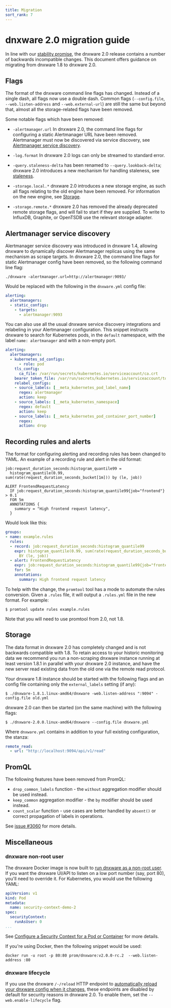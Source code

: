```yaml
---
title: Migration
sort_rank: 7
---
```


# dnxware 2.0 migration guide

In line with our [stability promise](https://dnxware.io/blog/2016/07/18/dnxware-1-0-released/#fine-print),
the dnxware 2.0 release contains a number of backwards incompatible changes.
This document offers guidance on migrating from dnxware 1.8 to dnxware 2.0.

## Flags

The format of the dnxware command line flags has changed. Instead of a
single dash, all flags now use a double dash. Common flags (`--config.file`,
`--web.listen-address` and `--web.external-url`) are still the same but beyond
that, almost all the storage-related flags have been removed.

Some notable flags which have been removed:

- `-alertmanager.url` In dnxware 2.0, the command line flags for configuring
  a static Alertmanager URL have been removed. Alertmanager must now be
  discovered via service discovery, see [Alertmanager service discovery](#amsd).

- `-log.format` In dnxware 2.0 logs can only be streamed to standard error.

- `-query.staleness-delta` has been renamed to `--query.lookback-delta`; dnxware
  2.0 introduces a new mechanism for handling staleness, see [staleness](querying/basics.md#staleness).

- `-storage.local.*` dnxware 2.0 introduces a new storage engine, as such all
  flags relating to the old engine have been removed.  For information on the
  new engine, see [Storage](#storage).

- `-storage.remote.*` dnxware 2.0 has removed the already deprecated remote
  storage flags, and will fail to start if they are supplied. To write to
  InfluxDB, Graphite, or OpenTSDB use the relevant storage adapter.

## Alertmanager service discovery

Alertmanager service discovery was introduced in dnxware 1.4, allowing dnxware
to dynamically discover Alertmanager replicas using the same mechanism as scrape
targets. In dnxware 2.0, the command line flags for static Alertmanager config
have been removed, so the following command line flag:

```
./dnxware -alertmanager.url=http://alertmanager:9093/
```

Would be replaced with the following in the `dnxware.yml` config file:

```yaml
alerting:
  alertmanagers:
  - static_configs:
    - targets:
      - alertmanager:9093
```

You can also use all the usual dnxware service discovery integrations and
relabeling in your Alertmanager configuration. This snippet instructs
dnxware to search for Kubernetes pods, in the `default` namespace, with the
label `name: alertmanager` and with a non-empty port.

```yaml
alerting:
  alertmanagers:
  - kubernetes_sd_configs:
      - role: pod
    tls_config:
      ca_file: /var/run/secrets/kubernetes.io/serviceaccount/ca.crt
    bearer_token_file: /var/run/secrets/kubernetes.io/serviceaccount/token
    relabel_configs:
    - source_labels: [__meta_kubernetes_pod_label_name]
      regex: alertmanager
      action: keep
    - source_labels: [__meta_kubernetes_namespace]
      regex: default
      action: keep
    - source_labels: [__meta_kubernetes_pod_container_port_number]
      regex:
      action: drop
```

## Recording rules and alerts

The format for configuring alerting and recording rules has been changed to YAML.
An example of a recording rule and alert in the old format:

```
job:request_duration_seconds:histogram_quantile99 =
  histogram_quantile(0.99, sum(rate(request_duration_seconds_bucket[1m])) by (le, job))

ALERT FrontendRequestLatency
  IF job:request_duration_seconds:histogram_quantile99{job="frontend"} > 0.1
  FOR 5m
  ANNOTATIONS {
    summary = "High frontend request latency",
  }
```

Would look like this:

```yaml
groups:
- name: example.rules
  rules:
  - record: job:request_duration_seconds:histogram_quantile99
    expr: histogram_quantile(0.99, sum(rate(request_duration_seconds_bucket[1m]))
      BY (le, job))
  - alert: FrontendRequestLatency
    expr: job:request_duration_seconds:histogram_quantile99{job="frontend"} > 0.1
    for: 5m
    annotations:
      summary: High frontend request latency
```

To help with the change, the `promtool` tool has a mode to automate the rules conversion.  Given a `.rules` file, it will output a `.rules.yml` file in the
new format. For example:

```
$ promtool update rules example.rules
```

Note that you will need to use promtool from 2.0, not 1.8.

## Storage

The data format in dnxware 2.0 has completely changed and is not backwards
compatible with 1.8. To retain access to your historic monitoring data we
recommend you run a non-scraping dnxware instance running at least version
1.8.1 in parallel with your dnxware 2.0 instance, and have the new server
read existing data from the old one via the remote read protocol.

Your dnxware 1.8 instance should be started with the following flags and an
config file containing only the `external_labels` setting (if any):

```
$ ./dnxware-1.8.1.linux-amd64/dnxware -web.listen-address ":9094" -config.file old.yml
```

dnxware 2.0 can then be started (on the same machine) with the following flags:

```
$ ./dnxware-2.0.0.linux-amd64/dnxware --config.file dnxware.yml
```

Where `dnxware.yml` contains in addition to your full existing configuration, the stanza:

```yaml
remote_read:
  - url: "http://localhost:9094/api/v1/read"
```

## PromQL

The following features have been removed from PromQL:

- `drop_common_labels` function - the `without` aggregation modifier should be used
  instead.
- `keep_common` aggregation modifier - the `by` modifier should be used instead.
- `count_scalar` function - use cases are better handled by `absent()` or correct
  propagation of labels in operations.

See [issue #3060](https://github.com/dnxware/dnxware/issues/3060) for more
details.

## Miscellaneous

### dnxware non-root user

The dnxware Docker image is now built to [run dnxware
as a non-root user](https://github.com/dnxware/dnxware/pull/2859). If you
want the dnxware UI/API to listen on a low port number (say, port 80), you'll
need to override it. For Kubernetes, you would use the following YAML:

```yaml
apiVersion: v1
kind: Pod
metadata:
  name: security-context-demo-2
spec:
  securityContext:
    runAsUser: 0
...
```

See [Configure a Security Context for a Pod or Container](https://kubernetes.io/docs/tasks/configure-pod-container/security-context/)
for more details.

If you're using Docker, then the following snippet would be used:

```
docker run -u root -p 80:80 prom/dnxware:v2.0.0-rc.2  --web.listen-address :80
```

### dnxware lifecycle

If you use the dnxware `/-/reload` HTTP endpoint to [automatically reload your
dnxware config when it changes](configuration/configuration.md),
these endpoints are disabled by default for security reasons in dnxware 2.0.
To enable them, set the `--web.enable-lifecycle` flag.

